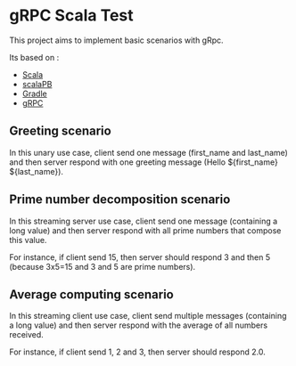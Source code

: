 # gRPC Scala Test

This project aims to implement basic scenarios with gRpc.

Its based on :
* [Scala](https://scala-lang.org/)
* [scalaPB](https://scalapb.github.io/)
* [Gradle](https://gradle.org/)
* [gRPC](https://grpc.io/)

## Greeting scenario

In this unary use case, client send one message (first_name and last_name) and then server 
respond with one greeting message (Hello ${first_name} ${last_name}).

## Prime number decomposition scenario

In this streaming server use case, client send one message (containing a long value) and 
then server respond with all prime numbers that compose this value.

For instance, if client send 15, then server should respond 3 and then 5 (because 3x5=15 
and 3 and 5 are prime numbers).

## Average computing scenario

In this streaming client use case, client send multiple messages (containing a long value) and 
then server respond with the average of all numbers received.

For instance, if client send 1, 2 and 3, then server should respond 2.0.
